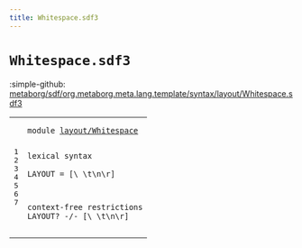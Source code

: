```yaml
---
title: Whitespace.sdf3
---
```


# `Whitespace.sdf3`

:simple-github: [metaborg/sdf/org.metaborg.meta.lang.template/syntax/layout/Whitespace.sdf3]

[metaborg/sdf/org.metaborg.meta.lang.template/syntax/layout/Whitespace.sdf3]: https://github.com/metaborg/sdf/blob/master/org.metaborg.meta.lang.template/syntax/layout/Whitespace.sdf3 "The source file on GitHub"

<div class="TemplateLang"><table class="highlighttable"><tbody><tr><td class="linenos"><div class="linenodiv"><pre><span></span>1
2
3
4
5
6
7
</pre></div></td>
<td class="code"><pre><code><span class="keyword">module</span> <a href="../Comments.sdf3#layout/Whitespace_34_51" id="layout/Whitespace_7_24" title="Referenced at ../Comments.sdf3 line 4">layout/Whitespace</a> 
    
<span class="keyword">lexical syntax</span>    
    <span class="keyword">LAYOUT</span> = [\ \t\n\r]

<span class="keyword">context-free restrictions</span>
    <span class="keyword">LAYOUT</span>? -/- [\ \t\n\r] 
</code></pre></td></tr></tbody></table></div>